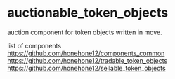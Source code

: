 # auctionable_token_objects
auction component for token objects written in move.  

list of components  
https://github.com/honehone12/components_common  
https://github.com/honehone12/tradable_token_objects  
https://github.com/honehone12/sellable_token_objects  
